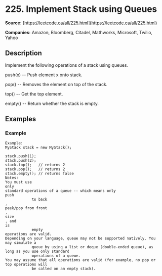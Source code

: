 # 225. Implement Stack using Queues

**Source:** [https://leetcode.ca/all/225.html](https://leetcode.ca/all/225.html)

**Companies:** Amazon, Bloomberg, Citadel, Mathworks, Microsoft, Twilio, Yahoo

## Description

Implement the following operations of a stack using queues.

push(x) -- Push element x onto stack.

pop() -- Removes the element on top of the stack.

top() -- Get the top element.

empty() -- Return whether the stack is empty.

## Examples

### Example

```
Example:
MyStack stack = new MyStack();

stack.push(1);
stack.push(2);
stack.top();   // returns 2
stack.pop();   // returns 2
stack.empty(); // returns false
Notes:
You must use
only
standard operations of a queue -- which means only
push
            to back
,
peek/pop from front
,
size
, and
is
            empty
operations are valid.
Depending on your language, queue may not be supported natively. You may simulate a
            queue by using a list or deque (double-ended queue), as long as you use only standard
            operations of a queue.
You may assume that all operations are valid (for example, no pop or top operations will
            be called on an empty stack).
```


